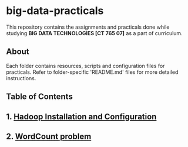 # big-data-practicals
This repository contains the assignments and practicals done while studying **BIG DATA TECHNOLOGIES [CT 765 07]** as a part of curriculum.

## About
Each folder contains resources, scripts and configuration files for practicals. Refer to folder-specific 'README.md' files for more detailed instructions.

## Table of Contents
## 1. [Hadoop Installation and Configuration](hadoop-setup/README.md)
## 2. [WordCount problem](wordcount)
